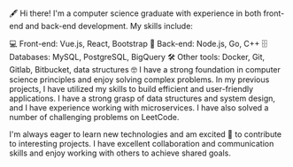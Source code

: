 🖋 Hi there!
I'm a computer science graduate with experience in both front-end and back-end development. My skills include:

💻 Front-end: Vue.js, React, Bootstrap
💾 Back-end: Node.js, Go, C++
🗄 Databases: MySQL, PostgreSQL, BigQuery
🛠 Other tools: Docker, Git, Gitlab, Bitbucket, data structures
🤓 I have a strong foundation in computer science principles and enjoy solving complex problems. In my previous projects, I have utilized my skills to build efficient and user-friendly applications. I have a strong grasp of data structures and system design, and I have experience working with microservices. I have also solved a number of challenging problems on LeetCode.

I'm always eager to learn new technologies and am excited 🤗 to contribute to interesting projects. I have excellent collaboration and communication skills and enjoy working with others to achieve shared goals.


<!---
Aatom003/Aatom003 is a ✨ special ✨ repository because its `README.md` (this file) appears on your GitHub profile.
You can click the Preview link to take a look at your changes.
--->
